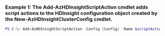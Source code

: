 ### Example 1: The Add-AzHDInsightScriptAction cmdlet adds script actions to the HDInsight configuration object created by the New-AzHDInsightClusterConfig cmdlet.
```powershell
PS C:\> Add-AzHDInsightScriptAction -Config {Config} -Name $scriptActionName -NodeType HeadNode -Uri {Uri}
```

